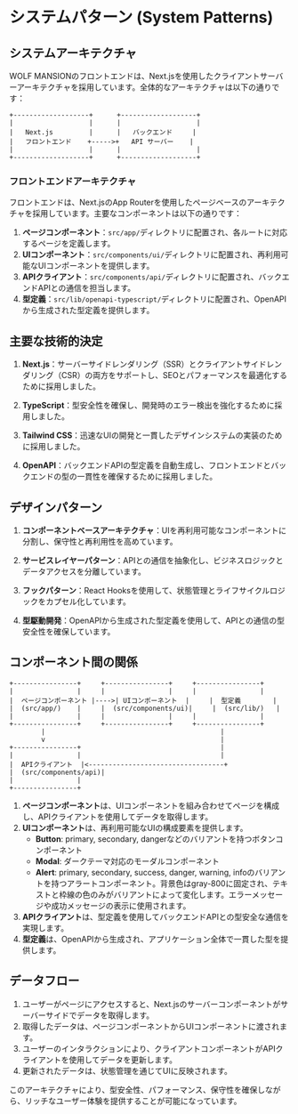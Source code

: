 # システムパターン (System Patterns)

## システムアーキテクチャ

WOLF MANSIONのフロントエンドは、Next.jsを使用したクライアントサーバーアーキテクチャを採用しています。全体的なアーキテクチャは以下の通りです：

```
+-------------------+      +-------------------+
|                   |      |                   |
|   Next.js         |      |   バックエンド     |
|   フロントエンド    +----->+   API サーバー    |
|                   |      |                   |
+-------------------+      +-------------------+
```

### フロントエンドアーキテクチャ

フロントエンドは、Next.jsのApp Routerを使用したページベースのアーキテクチャを採用しています。主要なコンポーネントは以下の通りです：

1. **ページコンポーネント**：`src/app/`ディレクトリに配置され、各ルートに対応するページを定義します。
2. **UIコンポーネント**：`src/components/ui/`ディレクトリに配置され、再利用可能なUIコンポーネントを提供します。
3. **APIクライアント**：`src/components/api/`ディレクトリに配置され、バックエンドAPIとの通信を担当します。
4. **型定義**：`src/lib/openapi-typescript/`ディレクトリに配置され、OpenAPIから生成された型定義を提供します。

## 主要な技術的決定

1. **Next.js**：サーバーサイドレンダリング（SSR）とクライアントサイドレンダリング（CSR）の両方をサポートし、SEOとパフォーマンスを最適化するために採用しました。

2. **TypeScript**：型安全性を確保し、開発時のエラー検出を強化するために採用しました。

3. **Tailwind CSS**：迅速なUIの開発と一貫したデザインシステムの実装のために採用しました。

4. **OpenAPI**：バックエンドAPIの型定義を自動生成し、フロントエンドとバックエンドの型の一貫性を確保するために採用しました。

## デザインパターン

1. **コンポーネントベースアーキテクチャ**：UIを再利用可能なコンポーネントに分割し、保守性と再利用性を高めています。

2. **サービスレイヤーパターン**：APIとの通信を抽象化し、ビジネスロジックとデータアクセスを分離しています。

3. **フックパターン**：React Hooksを使用して、状態管理とライフサイクルロジックをカプセル化しています。

4. **型駆動開発**：OpenAPIから生成された型定義を使用して、APIとの通信の型安全性を確保しています。

## コンポーネント間の関係

```
+----------------+     +----------------+     +----------------+
|                |     |                |     |                |
|  ページコンポーネント |---->| UIコンポーネント  |     |  型定義        |
|  (src/app/)    |     |  (src/components/ui)|     |  (src/lib/)   |
|                |     |                |     |                |
+----------------+     +----------------+     +----------------+
        |                                            |
        v                                            |
+----------------+                                   |
|                |                                   |
|  APIクライアント  |<----------------------------------+
|  (src/components/api)|
|                |
+----------------+
```

1. **ページコンポーネント**は、UIコンポーネントを組み合わせてページを構成し、APIクライアントを使用してデータを取得します。
2. **UIコンポーネント**は、再利用可能なUIの構成要素を提供します。
   - **Button**: primary, secondary, dangerなどのバリアントを持つボタンコンポーネント
   - **Modal**: ダークテーマ対応のモーダルコンポーネント
   - **Alert**: primary, secondary, success, danger, warning, infoのバリアントを持つアラートコンポーネント。背景色はgray-800に固定され、テキストと枠線の色のみがバリアントによって変化します。エラーメッセージや成功メッセージの表示に使用されます。
3. **APIクライアント**は、型定義を使用してバックエンドAPIとの型安全な通信を実現します。
4. **型定義**は、OpenAPIから生成され、アプリケーション全体で一貫した型を提供します。

## データフロー

1. ユーザーがページにアクセスすると、Next.jsのサーバーコンポーネントがサーバーサイドでデータを取得します。
2. 取得したデータは、ページコンポーネントからUIコンポーネントに渡されます。
3. ユーザーのインタラクションにより、クライアントコンポーネントがAPIクライアントを使用してデータを更新します。
4. 更新されたデータは、状態管理を通じてUIに反映されます。

このアーキテクチャにより、型安全性、パフォーマンス、保守性を確保しながら、リッチなユーザー体験を提供することが可能になっています。
